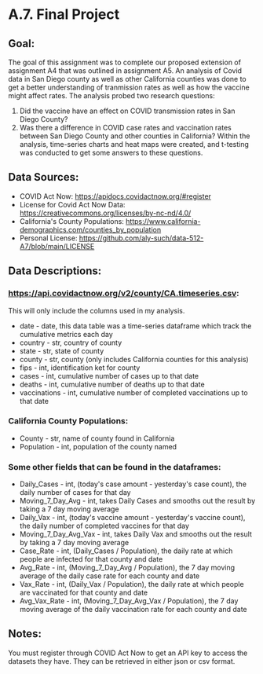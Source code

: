 # A.7. Final Project

## Goal:
The goal of this assignment was to complete our proposed extension of assignment A4 that was outlined in assignment A5. An analysis of Covid data in San Diego county as well as other California counties was done to get a better understanding of tranmission rates as well as how the vaccine might affect rates. The analysis probed two research questions:
1. Did the vaccine have an effect on COVID transmission rates in San Diego County?
2. Was there a difference in COVID case rates and vaccination rates between San Diego County and other counties in California?
Within the analysis, time-series charts and heat maps were created, and t-testing was conducted to get some answers to these questions.


## Data Sources:
* COVID Act Now: https://apidocs.covidactnow.org/#register
* License for Covid Act Now Data: https://creativecommons.org/licenses/by-nc-nd/4.0/
* California's County Populations: https://www.california-demographics.com/counties_by_population
* Personal License: https://github.com/aly-such/data-512-A7/blob/main/LICENSE

## Data Descriptions:
### https://api.covidactnow.org/v2/county/CA.timeseries.csv:
This will only include the columns used in my analysis.
* date - date, this data table was a time-series dataframe which track the cumulative metrics each day
* country - str, country of county
* state - str, state of county
* county - str, county (only includes California counties for this analysis)
* fips - int, identification ket for county
* cases - int, cumulative number of cases up to that date
* deaths - int, cumulative number of deaths up to that date
* vaccinations - int, cumulative number of completed vaccinations up to that date

### California County Populations:
* County - str, name of county found in California
* Population - int, population of the county named

### Some other fields that can be found in the dataframes:
* Daily_Cases - int, (today's case amount - yesterday's case count), the daily number of cases for that day
* Moving_7_Day_Avg - int, takes Daily Cases and smooths out the result by taking a 7 day moving average
* Daily_Vax - int, (today's vaccine amount - yesterday's vaccine count), the daily number of completed vaccines for that day
* Moving_7_Day_Avg_Vax - int, takes Daily Vax and smooths out the result by taking a 7 day moving average
* Case_Rate - int, (Daily_Cases / Population), the daily rate at which people are infected for that county and date
* Avg_Rate - int, (Moving_7_Day_Avg / Population), the 7 day moving average of the daily case rate for each county and date
* Vax_Rate - int, (Daily_Vax / Population), the daily rate at which people are vaccinated for that county and date
* Avg_Vax_Rate - int, (Moving_7_Day_Avg_Vax / Population), the 7 day moving average of the daily vaccination rate for each county and date

## Notes:
You must register through COVID Act Now to get an API key to access the datasets they have. They can be retrieved in either json or csv format.
